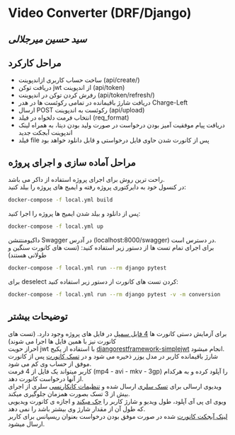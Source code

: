 # Video Converter (DRF/Django)
## _سید حسین میرجلالی_
## مراحل کارکرد
- ساخت حساب کاربری ازاندپوینت (api/create/)
- دریافت توکن jwt از اندپوینت (api/token)
- رفرش کردن توکن در اندپوینت (api/token/refresh/)
- دریافت شارژ باقیمانده در تمامی رکوئست ها در هدر Charge-Left
- ارسال POST رکوئست به اندپوینت (api/upload)
- انتخاب فرمت دلخواه در فیلد (req_format)
- دریافت پیام موفقیت آمیز بودن درخواست در صورت ولید بودن دیتا، به همراه لینک اندپوینت آبجکت جدید
- فيلد file پس از کانورت شدن حاوی فایل درخواستی و قابل دانلود خواهد بود 

## مراحل آماده سازی و اجرای پروژه
راحت ترین روش برای اجرای پروژه استفاده از داکر می باشد.<br />
در کنسول خود به دایرکتوری پروژه رفته و ایمیج های پروژه را بیلد کنید:<br />

```sh
docker-compose -f local.yml build
```

پس از دانلود و بیلد شدن ایمیج ها پروژه را اجرا کنید:<br />
```sh
docker-compose -f local.yml up
```

داکیومنتنشن Swagger در آدرس (localhost:8000/swagger) در دسترس است.<br />
برای اجرای تمام تست ها از دستور زیر استفاده کنید: (تست های کانورت سنگین و طولانی هستند)<br />

```sh
docker-compose -f local.yml run --rm django pytest
```
برای deselect کردن تست های کانورت از دستور زیر استفاده کنید:<br />
```sh
docker-compose -f local.yml run --rm django pytest -v -m conversion
```

## توضیحات بیشتر
برای آزمایش دستی کانورت ها [4 فایل سمپل](https://github.com/HosseinMirjalali/converter-task/tree/master/converter/test_video_files) در فایل های پروژه وجود دارد. (تست های کانورت نیز با همین فایل ها اجرا می شوند)<br />
احراز حویت jwt با استفاده از پکیج  [djangorestframework-simplejwt](https://github.com/jazzband/djangorestframework-simplejwt)
 انجام میشود. <br />
شارژ باقیمانده کاربر در مدل یوزر ذخیره می شود و در [تسک کانورت](https://github.com/HosseinMirjalali/converter-task/blob/master/converter/video/tasks.py#L14)
پس از کانورت موفق از حساب وی کم می شود. <br />
کاربر میتواند یک فایل از 4 فرمت (mp4 - avi - mkv - 3gp) را آپلود کرده و به هرکدام از آنها درخواست کانورت دهد. <br />
ویدیوی ارسالی برای [تسک سلری](https://github.com/HosseinMirjalali/converter-task/blob/master/converter/video/tasks.py#L14) ارسال شده و [تنظیمات کانکارنسی](https://github.com/HosseinMirjalali/converter-task/blob/master/config/settings/base.py#L285) سلری از اجرای بیش از 3 تسک بصورت همزمان جلوگیری میکند. <br />
ویوی ای پی آی آپلود، طول ویدیو و شارژ کاربر را [چک میکند](https://github.com/HosseinMirjalali/converter-task/blob/master/converter/video/api/views.py#L32) و اجازه ی کانورت ویدیویی که طول آن از مقدار شارژ وی بیشتر باشد را نمی دهد. <br />
[لینک آبجکت کانورت](https://github.com/HosseinMirjalali/converter-task/blob/master/converter/video/api/views.py#L46) شده در صورت موفق بودن درخواست بعنوان ریسپانس برای کاربر ارسال میشود. <br />
